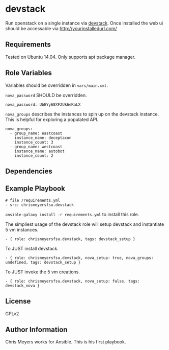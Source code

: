 devstack
=========

Run openstack on a single instance via [devstack](http://docs.openstack.org/developer/devstack/). Once installed the web ui should be accessable via http://yourinstalledurl.com/

Requirements
------------

Tested on Ubuntu 14.04. Only supports apt package manager.

Role Variables
--------------
Variables should be overridden in `vars/main.xml`.

`nova_password` SHOULD be overridden.
```
nova_password: UbEYy68XF2Uk6eKaLX
```
`nova_groups` describes the instances to spin up on the devstack instance. This is helpful for exploring a populated API.
```
nova_groups:
  - group_name: eastcoast
    instance_name: deceptacon
    instance_count: 3
  - group_name: westcoast
    instance_name: autobot
    instance_count: 2
```

Dependencies
------------



Example Playbook
----------------

```
# file /requirements.yml
- src: chrismeyersfsu.devstack
```
`ansible-galaxy install -r requirements.yml` to install this role.

The simpliest usage of the devstack role will setup devstack and instantiate 5 vm instances.
```
- { role: chrismeyersfsu.devstack, tags: devstack_setup }
```

To JUST install devstack.
```
- { role: chrismeyersfsu.devstack, nova_setup: true, nova_groups: undefined, tags: devstack_setup }
```

To JUST invoke the 5 vm creations.
```
- { role: chrismeyersfsu.devstack, nova_setup: false, tags: devstack_nova }
```

License
-------

GPLv2

Author Information
------------------

Chris Meyers works for Ansible. This is his first playbook.
